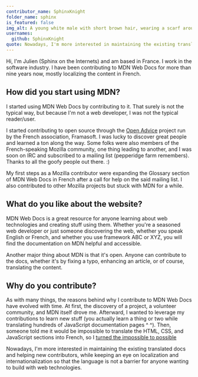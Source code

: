 ```yaml
---
contributor_name: SphinxKnight
folder_name: sphinx
is_featured: false
img_alt: A young white male with short brown hair, wearing a scarf around his neck. Behind him is a mountain peak, with white clouds dotting a blue sky.
usernames:
  github: SphinxKnight
quote: Nowadays, I'm more interested in maintaining the existing translated docs and helping new contributors, while keeping an eye on localization and internationalization so that the language is not a barrier for anyone wanting to build with web technologies.
---
```


Hi, I'm Julien (Sphinx on the Internets) and am based in France. I work in the software industry. I have been contributing to MDN Web Docs for more than nine years now, mostly localizing the content in French.

## How did you start using MDN?

I started using MDN Web Docs by contributing to it. That surely is not the typical way, but because I'm not a web developer, I was not the typical reader/user.
 
I started contributing to open source through the [Open Advice](https://archives.framabook.org/libres-conseils/index.html) project run by the French association, Framasoft. I was lucky to discover great people and learned a ton along the way. Some folks were also members of the French-speaking Mozilla community, one thing leading to another, and I was soon on IRC and subscribed to a mailing list (pepperidge farm remembers). Thanks to all the goofy people out there. :)
 
My first steps as a Mozilla contributor were expanding the Glossary section of MDN Web Docs in French after a call for help on the said mailing list. I also contributed to other Mozilla projects but stuck with MDN for a while.

## What do you like about the website?

MDN Web Docs is a great resource for anyone learning about web technologies and creating stuff using them. Whether you're a seasoned web developer or just someone discovering the web, whether you speak English or French, and whether you use framework ABC or XYZ, you will find the documentation on MDN helpful and accessible.
 
Another major thing about MDN is that it's open. Anyone can contribute to the docs, whether it's by fixing a typo, enhancing an article, or of course, translating the content.

## Why do you contribute?

As with many things, the reasons behind why I contribute to MDN Web Docs have evolved with time. At first, the discovery of a project, a volunteer community, and MDN itself drove me. Afterward, I wanted to leverage my contributions to learn new stuff (you actually learn a thing or two while translating hundreds of JavaScript documentation pages ^ ^). Then, someone told me it would be impossible to translate the HTML, CSS, and JavaScript sections into French, so I [turned the impossible to possible](https://tech.mozfr.org/post/2017/01/31/Les-sections-HTML--CSS-et-JavaScript-de-MDN-sont-disponibles-en-francais)
 
Nowadays, I'm more interested in maintaining the existing translated docs and helping new contributors, while keeping an eye on localization and internationalization so that the language is not a barrier for anyone wanting to build with web technologies.
